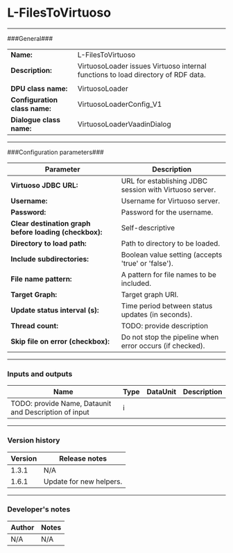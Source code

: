 # L-FilesToVirtuoso #
----------

###General###

|                              |                                                               |
|------------------------------|---------------------------------------------------------------|
|**Name:**                     |L-FilesToVirtuoso                                              |
|**Description:**              |VirtuosoLoader issues Virtuoso internal functions to load directory of RDF data. |
|                              |                                                               |
|**DPU class name:**           |VirtuosoLoader     | 
|**Configuration class name:** |VirtuosoLoaderConfig_V1                           |
|**Dialogue class name:**      |VirtuosoLoaderVaadinDialog | 

***

###Configuration parameters###


|Parameter                        |Description                             |                                                        
|---------------------------------|----------------------------------------|
|**Virtuoso JDBC URL:** |URL for establishing JDBC session with Virtuoso server.  |
|**Username:** |Username for Virtuoso server. |
|**Password:** |Password for the username. |
|**Clear destination graph before loading (checkbox):** |Self-descriptive  |
|**Directory to load path:**|Path to directory to be loaded. |
|**Include subdirectories:**|Boolean value setting (accepts 'true' or 'false'). |
|**File name pattern:**|A pattern for file names to be included. | 
|**Target Graph:**|Target graph URI. |
|**Update status interval (s):**|Time period between status updates (in seconds). |
|**Thread count:**|TODO: provide description |
|**Skip file on error (checkbox):**|Do not stop the pipeline when error occurs (if checked). |


***

### Inputs and outputs ###

|Name                |Type       |DataUnit                         |Description                        |
|--------------------|-----------|---------------------------------|-----------------------------------|
|TODO: provide Name, Dataunit and Description of input |i |  |  |

***

### Version history ###

|Version            |Release notes                                   |
|-------------------|------------------------------------------------|
|1.3.1              |N/A                                             |                                
|1.6.1              |Update for new helpers.                         |

***

### Developer's notes ###

|Author            |Notes                 |
|------------------|----------------------|
|N/A               |N/A                   | 

